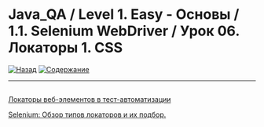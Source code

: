 # Java_QA / Level 1. Easy - Основы / 1.1. Selenium WebDriver / Урок 06. Локаторы 1. CSS

[![Назад](https://img.shields.io/badge/-%D0%9D%D0%B0%D0%B7%D0%B0%D0%B4-brightgreen)](3.%20Задание.md)
[![Содержание](https://img.shields.io/badge/-%D0%A1%D0%BE%D0%B4%D0%B5%D1%80%D0%B6%D0%B0%D0%BD%D0%B8%D0%B5-purple)](README.md)

***

##

[Локаторы веб-элементов в тест-автоматизации](https://www.software-testing.ru/library/testing/testing-automation/3129-web-element-locators-for-test-automation)

[Selenium: Обзор типов локаторов и их подбор.](https://automated-testing.info/t/selenium-obzor-tipov-lokatorov-i-ih-podbor/2269)